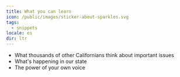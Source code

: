 ```yaml
---
title: What you can learn
icon: /public/images/sticker-about-sparkles.svg
tags:
  - snippets
locale: es
dir: ltr
---
```

* What thousands of other Californians think about important issues
* What's happening in our state
* The power of your own voice
